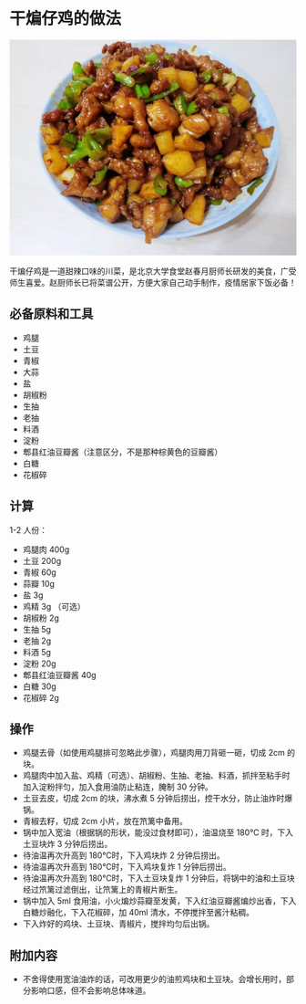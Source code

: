 # 干煸仔鸡的做法

![干煸仔鸡成品](./干煸仔鸡成品.jpg)

干煸仔鸡是一道甜辣口味的川菜，是北京大学食堂赵春月厨师长研发的美食，广受师生喜爱。赵厨师长已将菜谱公开，方便大家自己动手制作，疫情居家下饭必备！

## 必备原料和工具

- 鸡腿
- 土豆
- 青椒
- 大蒜
- 盐
- 胡椒粉
- 生抽
- 老抽
- 料酒
- 淀粉
- 郫县红油豆瓣酱（注意区分，不是那种棕黄色的豆瓣酱）
- 白糖
- 花椒碎

## 计算

1-2 人份：

- 鸡腿肉 400g
- 土豆 200g
- 青椒 60g
- 蒜瓣 10g
- 盐 3g
- 鸡精 3g （可选）
- 胡椒粉 2g
- 生抽 5g
- 老抽 2g
- 料酒 5g
- 淀粉 20g
- 郫县红油豆瓣酱 40g
- 白糖 30g
- 花椒碎 2g

## 操作

- 鸡腿去骨（如使用鸡腿排可忽略此步骤），鸡腿肉用刀背砸一砸，切成 2cm 的块。
- 鸡腿肉中加入盐、鸡精（可选）、胡椒粉、生抽、老抽、料酒，抓拌至粘手时加入淀粉拌匀，加入食用油防止粘连，腌制 30 分钟。
- 土豆去皮，切成 2cm 的块，沸水煮 5 分钟后捞出，控干水分，防止油炸时爆锅。
- 青椒去籽，切成 2cm 小片，放在笊篱中备用。
- 锅中加入宽油（根据锅的形状，能没过食材即可），油温烧至 180℃ 时，下入土豆块炸 3 分钟后捞出。
- 待油温再次升高到 180℃时，下入鸡块炸 2 分钟后捞出。
- 待油温再次升高到 180℃时，下入鸡块复炸 1 分钟后捞出。
- 待油温再次升高到 180℃时，下入土豆块复炸 1 分钟后，将锅中的油和土豆块经过笊篱过滤倒出，让笊篱上的青椒片断生。
- 锅中加入 5ml 食用油，小火煸炒蒜瓣至发黄，下入红油豆瓣酱煸炒出香，下入白糖炒融化，下入花椒碎，加 40ml 清水，不停搅拌至酱汁粘稠。
- 下入炸好的鸡块、土豆块、青椒片，搅拌均匀后出锅。

## 附加内容

- 不舍得使用宽油油炸的话，可改用更少的油煎鸡块和土豆块。会增长用时，部分影响口感，但不会影响总体味道。
